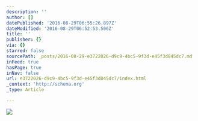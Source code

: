 ```yaml
---
description: ''
author: []
datePublished: '2016-08-29T06:55:26.897Z'
dateModified: '2016-08-29T06:52:53.506Z'
title: ''
publisher: {}
via: {}
starred: false
sourcePath: _posts/2016-08-29-e3722026-d9c9-4bc5-9f3d-e45f3d845dc7.md
inFeed: true
hasPage: true
inNav: false
url: e3722026-d9c9-4bc5-9f3d-e45f3d845dc7/index.html
_context: 'http://schema.org'
_type: Article

---
```

![](https://the-grid-user-content.s3-us-west-2.amazonaws.com/bc044c29-4794-4036-8ce3-67692fe9c332.jpg)